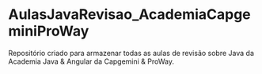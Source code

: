 # AulasJavaRevisao_AcademiaCapgeminiProWay
Repositório criado para armazenar todas as aulas de revisão sobre Java da Academia Java &amp; Angular da Capgemini &amp; ProWay.
